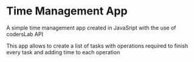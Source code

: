 # Time Management App

A simple time management app created in JavaSript with the use of codersLab API

This app allows to create a list of tasks with operations required to finish every task and adding time to each operation

